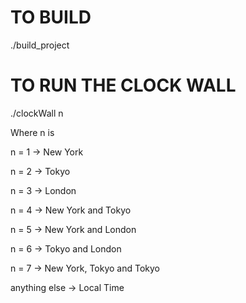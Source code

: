 # TO BUILD
./build_project

# TO RUN THE CLOCK WALL
./clockWall n

Where n is

n = 1 -> New York

n = 2 -> Tokyo

n = 3 -> London

n = 4 -> New York and Tokyo

n = 5 -> New York and London

n = 6 -> Tokyo and London

n = 7 -> New York, Tokyo and Tokyo

anything else -> Local Time

